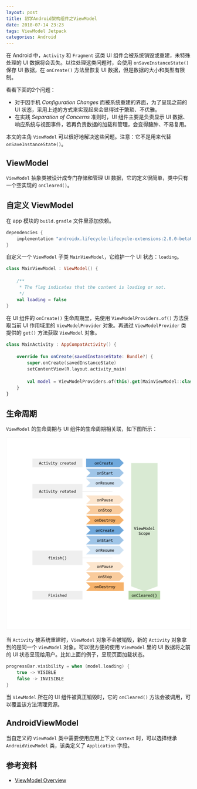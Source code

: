 ```yaml
---
layout: post
title: 初学Android架构组件之ViewModel
date: 2018-07-14 23:23
tags: ViewModel Jetpack
categories: Android
---
```


在 Android 中，`Activity` 和 `Fragment` 这类 UI 组件会被系统销毁或重建，未特殊处理的 UI 数据将会丢失。以往处理这类问题时，会使用 `onSaveInstanceState()` 保存 UI 数据，在 `onCreate()` 方法里恢复 UI 数据，但是数据的大小和类型有限制。

看看下面的2个问题：

- 对于因手机 *Configuration Changes* 而被系统重建的界面，为了呈现之前的 UI 状态，采用上述的方式来实现起来会显得过于繁琐、不优雅。
- 在实践 *Separation of Concerns* 准则时，UI 组件主要是负责显示 UI 数据、响应系统与视图事件，若再负责数据的加载和管理，会变得臃肿、不易复用。

本文的主角 `ViewModel` 可以很好地解决这些问题。注意：它不是用来代替 `onSaveInstanceState()`。

## ViewModel

`ViewModel` 抽象类被设计成专门存储和管理 UI 数据，它的定义很简单，类中只有一个空实现的 `onCleared()`。

## 自定义 ViewModel

在 app 模块的 `build.gradle` 文件里添加依赖。

```groovy
dependencies {
    implementation "androidx.lifecycle:lifecycle-extensions:2.0.0-beta01"
}
```

自定义一个 `ViewModel` 子类 `MainViewModel`，它维护一个 UI 状态：`loading`。

```kotlin
class MainViewModel : ViewModel() {

    /**
     * The flag indicates that the content is loading or not.
     */
    val loading = false
}
```

在 UI 组件的 `onCreate()` 生命周期里，先使用 `ViewModelProviders.of()` 方法获取当前 UI 作用域里的 `ViewModelProvider` 对象。再通过 `ViewModelProvider` 类提供的 `get()` 方法获取 `ViewModel` 对象。

```kotlin
class MainActivity : AppCompatActivity() {

    override fun onCreate(savedInstanceState: Bundle?) {
        super.onCreate(savedInstanceState)
        setContentView(R.layout.activity_main)

        val model = ViewModelProviders.of(this).get(MainViewModel::class.java)
    }
}

```

## 生命周期

`ViewModel` 的生命周期与 UI 组件的生命周期相关联，如下图所示：

![ViewModel 生命周期（来自官网）](/assets/img/viewmodel-lifecycle.png)

当 `Activity` 被系统重建时，`ViewModel` 对象不会被销毁，新的 `Activity` 对象拿到的是同一个 `ViewModel` 对象。可以很方便的使用 `ViewModel` 里的 UI 数据将之前的 UI 状态呈现给用户。比如上面的例子，呈现页面加载状态。

```kotlin
progressBar.visibility = when (model.loading) {
    true -> VISIBLE
    false -> INVISIBLE
}
```

当 `ViewModel` 所在的 UI 组件被真正销毁时，它的 `onCleared()` 方法会被调用，可以覆盖该方法清理资源。

## AndroidViewModel

当自定义的 `ViewModel` 类中需要使用应用上下文 `Context` 时，可以选择继承 `AndroidViewModel` 类，该类定义了 `Application` 字段。

## 参考资料

- [ViewModel Overview](https://developer.android.com/topic/libraries/architecture/viewmodel)